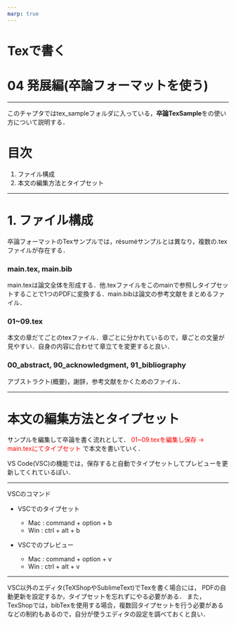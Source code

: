 ```yaml
---
marp: true
---
```

# Texで書く 
# 04 発展編(卒論フォーマットを使う)
---
このチャプタではtex_sampleフォルダに入っている，**卒論TexSample**をの使い方について説明する．

# 目次

1. ファイル構成
2. 本文の編集方法とタイプセット


---
# 1. ファイル構成
卒論フォーマットのTexサンプルでは，résuméサンプルとは異なり，複数の.texファイルが存在する．

### main.tex, main.bib
main.texは論文全体を形成する．他.texファイルをこのmainで参照しタイプセットすることで1つのPDFに変換する．main.bibは論文の参考文献をまとめるファイル．

### 01~09.tex
本文の章だてごとのtexファイル．章ごとに分かれているので，章ごとの文量が見やすい．自身の内容に合わせて章立てを変更すると良い．

### 00_abstract, 90_acknowledgment, 91_bibliography
アブストラクト(概要)，謝辞，参考文献をかくためのファイル．

---
# 本文の編集方法とタイプセット

サンプルを編集して卒論を書く流れとして．
<span style="color:red;">01~09.texを編集し保存 → main.texにてタイプセット</span>
で本文を書いていく．

VS Code(VSC)の機能では，保存すると自動でタイプセットしてプレビューを更新してくれているぽい．

---
VSCのコマンド
- VSCでのタイプセット
    - Mac : command + option + b
    - Win : ctrl + alt + b

- VSCでのプレビュー
    - Mac : command + option + v
    - Win : ctrl + alt + v
---

VSC以外のエディタ(TeXShopやSublimeText)でTexを書く場合には，
PDFの自動更新を設定するか，タイプセットを忘れずにやる必要がある．
また，TexShopでは，bibTexを使用する場合，複数回タイプセットを行う必要があるなどの制約もあるので，自分が使うエディタの設定を調べておくと良い．
